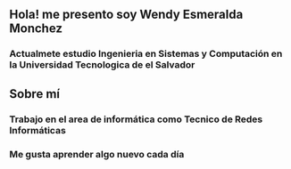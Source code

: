 ## Hola! me presento soy Wendy Esmeralda Monchez 
### Actualmete estudio Ingenieria en Sistemas y Computación en la Universidad Tecnologica de el Salvador

## Sobre mí
### Trabajo en el area de informática como Tecnico de Redes Informáticas
### Me gusta aprender algo nuevo cada día

